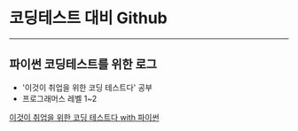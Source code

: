 # 코딩테스트 대비 Github 
***

## 파이썬 코딩테스트를 위한 로그
* '이것이 취업을 위한 코딩 테스트다' 공부
* 프로그래머스 레벨 1~2

[이것이 취업을 위한 코딩 테스트다 with 파이썬](http://www.kyobobook.co.kr/product/detailViewKor.laf?barcode=9791162243077&gclid=EAIaIQobChMIhaWe2vvy-QIVxyFgCh0b0QPyEAAYASAAEgLTYvD_BwE, "kyobobook link")





